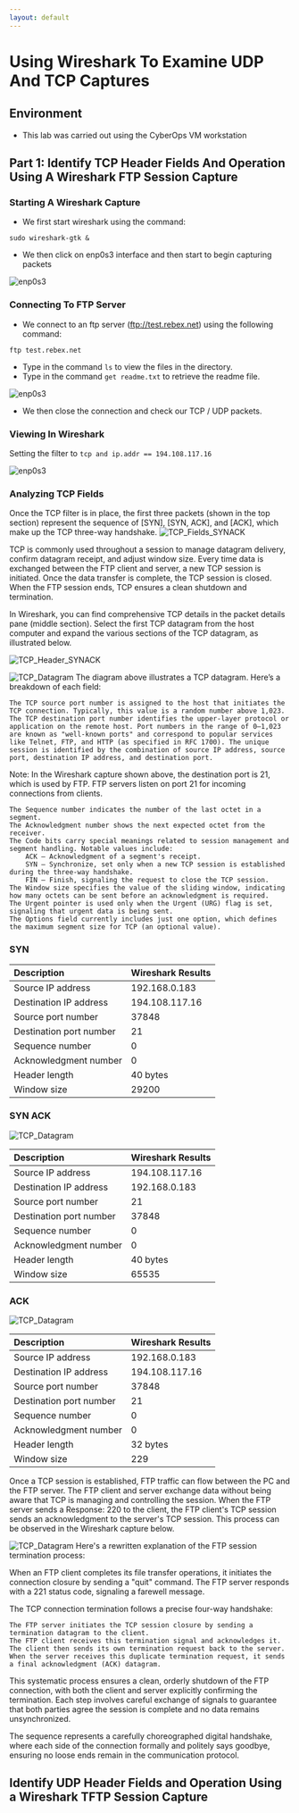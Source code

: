 ```yaml
---
layout: default
---
```

# Using Wireshark To Examine UDP And TCP Captures

## Environment
* This lab was carried out using the CyberOps VM workstation

## Part 1: Identify TCP Header Fields And Operation Using A Wireshark FTP Session Capture
### Starting A Wireshark Capture
* We first start wireshark using the command:

```
sudo wireshark-gtk &
```
* We then click on enp0s3 interface and then start to begin capturing packets
  
![enp0s3](./images/labs/Using_Wireshark_to_Examine_TCP_and_UDP_Captures/enp0s3.png)

### Connecting To FTP Server
* We connect to an ftp server (ftp://test.rebex.net) using the following command:
```
ftp test.rebex.net
```
* Type in the command `ls` to view the files in the directory.
* Type in the command `get readme.txt` to retrieve the readme file.

![enp0s3](./images/labs/Using_Wireshark_to_Examine_TCP_and_UDP_Captures/ftp_sc1.png)

* We then close the connection and check our TCP / UDP packets.

### Viewing In Wireshark
Setting the filter to `tcp and ip.addr == 194.108.117.16`

![enp0s3](./images/labs/Using_Wireshark_to_Examine_TCP_and_UDP_Captures/All_Packets.png)

### Analyzing TCP Fields
Once the TCP filter is in place, the first three packets (shown in the top section) represent the sequence of [SYN], [SYN, ACK], and [ACK], which make up the TCP three-way handshake.
![TCP_Fields_SYNACK](./images/labs/Using_Wireshark_to_Examine_TCP_and_UDP_Captures/3_way_handshake)

TCP is commonly used throughout a session to manage datagram delivery, confirm datagram receipt, and adjust window size. Every time data is exchanged between the FTP client and server, a new TCP session is initiated. Once the data transfer is complete, the TCP session is closed. When the FTP session ends, TCP ensures a clean shutdown and termination.

In Wireshark, you can find comprehensive TCP details in the packet details pane (middle section). Select the first TCP datagram from the host computer and expand the various sections of the TCP datagram, as illustrated below.

![TCP_Header_SYNACK](./images/labs/Using_Wireshark_to_Examine_TCP_and_UDP_Captures/TCP_SYN_ACK.png)



![TCP_Datagram](./images/labs/Using_Wireshark_to_Examine_TCP_and_UDP_Captures/tcp-segment-format-l-768773276.jpg)
The diagram above illustrates a TCP datagram. Here’s a breakdown of each field:

    The TCP source port number is assigned to the host that initiates the TCP connection. Typically, this value is a random number above 1,023.
    The TCP destination port number identifies the upper-layer protocol or application on the remote host. Port numbers in the range of 0–1,023 are known as "well-known ports" and correspond to popular services like Telnet, FTP, and HTTP (as specified in RFC 1700). The unique session is identified by the combination of source IP address, source port, destination IP address, and destination port.

Note: In the Wireshark capture shown above, the destination port is 21, which is used by FTP. FTP servers listen on port 21 for incoming connections from clients.

    The Sequence number indicates the number of the last octet in a segment.
    The Acknowledgment number shows the next expected octet from the receiver.
    The Code bits carry special meanings related to session management and segment handling. Notable values include:
        ACK — Acknowledgment of a segment's receipt.
        SYN — Synchronize, set only when a new TCP session is established during the three-way handshake.
        FIN — Finish, signaling the request to close the TCP session.
    The Window size specifies the value of the sliding window, indicating how many octets can be sent before an acknowledgment is required.
    The Urgent pointer is used only when the Urgent (URG) flag is set, signaling that urgent data is being sent.
    The Options field currently includes just one option, which defines the maximum segment size for TCP (an optional value).

### SYN
| Description  | Wireshark Results |
|:-------------|:------------------|
| Source IP address           | 192.168.0.183 | 
| Destination IP address | 194.108.117.16 | 
| Source port number           | 37848  | 
| Destination port number           | 21 |
| Sequence number           | 0 |
| Acknowledgment number           | 0 |
| Header length           | 40 bytes |
| Window size           | 29200 |
  

### SYN ACK
![TCP_Datagram](./images/labs/Using_Wireshark_to_Examine_TCP_and_UDP_Captures/TCP_SYN.png)

| Description  | Wireshark Results |
|:-------------|:------------------|
| Source IP address           | 194.108.117.16 | 
| Destination IP address | 192.168.0.183 | 
| Source port number           | 21  | 
| Destination port number           | 37848 |
| Sequence number           | 0 |
| Acknowledgment number           | 0 |
| Header length           | 40 bytes |
| Window size           | 65535 |

### ACK
![TCP_Datagram](./images/labs/Using_Wireshark_to_Examine_TCP_and_UDP_Captures/TCP_ACK.png)

| Description  | Wireshark Results |
|:-------------|:------------------|
| Source IP address           | 192.168.0.183 | 
| Destination IP address | 194.108.117.16 | 
| Source port number           | 37848 | 
| Destination port number           | 21 |
| Sequence number           | 0 |
| Acknowledgment number           | 0 |
| Header length           | 32 bytes |
| Window size           | 229 |


Once a TCP session is established, FTP traffic can flow between the PC and the FTP server. The FTP client and server exchange data without being aware that TCP is managing and controlling the session. When the FTP server sends a Response: 220 to the client, the FTP client's TCP session sends an acknowledgment to the server's TCP session. This process can be observed in the Wireshark capture below.

![TCP_Datagram](./images/labs/Using_Wireshark_to_Examine_TCP_and_UDP_Captures/ftp_wireshark_1.png)
Here's a rewritten explanation of the FTP session termination process:

When an FTP client completes its file transfer operations, it initiates the connection closure by sending a "quit" command. The FTP server responds with a 221 status code, signaling a farewell message.

The TCP connection termination follows a precise four-way handshake:

    The FTP server initiates the TCP session closure by sending a termination datagram to the client.
    The FTP client receives this termination signal and acknowledges it.
    The client then sends its own termination request back to the server.
    When the server receives this duplicate termination request, it sends a final acknowledgment (ACK) datagram.

This systematic process ensures a clean, orderly shutdown of the FTP connection, with both the client and server explicitly confirming the termination. Each step involves careful exchange of signals to guarantee that both parties agree the session is complete and no data remains unsynchronized.

The sequence represents a carefully choreographed digital handshake, where each side of the connection formally and politely says goodbye, ensuring no loose ends remain in the communication protocol.

## Identify UDP Header Fields and Operation Using a Wireshark TFTP Session Capture

